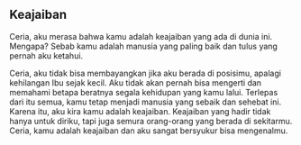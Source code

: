 ## Keajaiban

Ceria, aku merasa bahwa kamu adalah keajaiban yang ada di dunia ini.
Mengapa? Sebab kamu adalah manusia yang paling baik dan tulus yang pernah aku ketahui. 

Ceria, aku tidak bisa membayangkan jika aku berada di posisimu, apalagi kehilangan Ibu sejak kecil.
Aku tidak akan pernah bisa mengerti dan memahami betapa beratnya segala kehidupan yang kamu lalui.
Terlepas dari itu semua, kamu tetap menjadi manusia yang sebaik dan sehebat ini. Karena itu, aku kira kamu adalah keajaiban.
Keajaiban yang hadir tidak hanya untuk diriku, tapi juga semura orang-orang yang berada di sekitarmu.
Ceria, kamu adalah keajaiban dan aku sangat bersyukur bisa mengenalmu.

